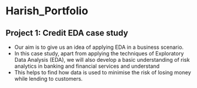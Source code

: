 # Harish_Portfolio

## Project 1: Credit EDA case study

- Our aim is to give us an idea of applying EDA in a business scenario. 
- In this case study, apart from applying the techniques of Exploratory Data Analysis (EDA), we will also develop a basic understanding of risk analytics in banking and financial   services and understand 
- This helps to find how data is used to minimise the risk of losing money while lending to customers.

